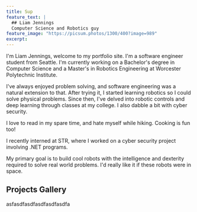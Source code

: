 ```yaml
---
title: Sup
feature_text: |
  ## Liam Jennings
  Computer Science and Robotics guy
feature_image: "https://picsum.photos/1300/400?image=989"
excerpt: 
---
```



I'm Liam Jennings, welcome to my portfolio site. I'm a software engineer student from Seattle. I'm currently working on a Bachelor's degree in Computer Science and a Master's in Robotics Engineering at Worcester Polytechnic Institute.

I've always enjoyed problem solving, and software engineering was a natural extension to that. After trying it, I started learning robotics so I could solve physical problems. Since then, I've delved into robotic controls and deep learning through classes at my college. I also dabble a bit with cyber security.

I love to read in my spare time, and hate myself while hiking. Cooking is fun too!

I recently interned at STR, where I worked on a cyber security project involving .NET programs. 

My primary goal is to build cool robots with the intelligence and dexterity required to solve real world problems. I'd really like it if these robots were in space.




## Projects Gallery

asfasdfasdfasdfasdfasdfa
